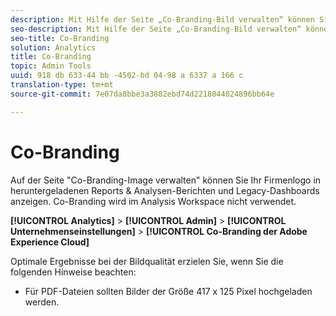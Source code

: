 ```yaml
---
description: Mit Hilfe der Seite „Co-Branding-Bild verwalten“ können Sie Ihr Firmenlogo in heruntergeladenen Berichten anzeigen.
seo-description: Mit Hilfe der Seite „Co-Branding-Bild verwalten“ können Sie Ihr Firmenlogo in heruntergeladenen Berichten anzeigen.
seo-title: Co-Branding
solution: Analytics
title: Co-Branding
topic: Admin Tools
uuid: 918 db 633-44 bb -4502-bd 04-98 a 6337 a 166 c
translation-type: tm+mt
source-git-commit: 7e07da8bbe3a3882ebd74d2218044024896bb64e

---
```



# Co-Branding

Auf der Seite "Co-Branding-Image verwalten" können Sie Ihr Firmenlogo in heruntergeladenen Reports &amp; Analysen-Berichten und Legacy-Dashboards anzeigen. Co-Branding wird im Analysis Workspace nicht verwendet.

**[!UICONTROL Analytics]** &gt; **[!UICONTROL Admin]** &gt; **[!UICONTROL Unternehmenseinstellungen]** &gt; **[!UICONTROL Co-Branding der Adobe Experience Cloud]**

Optimale Ergebnisse bei der Bildqualität erzielen Sie, wenn Sie die folgenden Hinweise beachten:

* Für PDF-Dateien sollten Bilder der Größe 417 x 125 Pixel hochgeladen werden.
